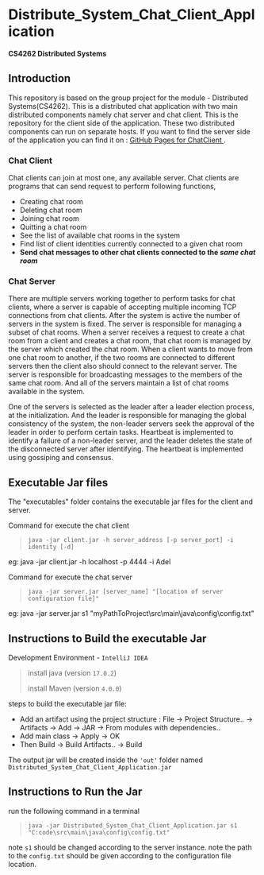 # Distribute_System_Chat_Client_Application
**CS4262 Distributed Systems**
## Introduction 
This repository is based on the group project for the module - Distributed Systems(CS4262). This is a distributed chat application with two main distributed components namely chat server and chat client. This is the repository for the client side of the application. These two distributed components can run on separate hosts. If you want to find the server side of the application you can find it on :  [GitHub Pages for ChatClient ]( https://github.com/GayashanNA/CS4262_ChatClient).
### Chat Client
Chat clients can join at most one, any available server. Chat clients are programs that can send request to perform following functions, 
- Creating chat room 
- Deleting chat room 
- Joining chat room
- Quitting a chat room
- See the list of available chat rooms in the system
- Find list of client identities currently connected to a given chat room
- **Send chat messages to other chat clients connected to the *same chat room***
 
### Chat Server
There are multiple servers working together to perform tasks for chat clients, where a server is capable of accepting multiple incoming TCP connections from chat clients. After the system is active the number of servers in the system is fixed. The server is responsible for managing a subset of chat rooms. When a server receives a request to create a chat room from a client and creates a chat room, that chat room is managed by the server which created the chat room. When a client wants to move from one chat room to another, if the two rooms are connected to different servers then the client also should connect to the relevant server. The server is responsible for broadcasting messages to the members of the same chat room. And all of the servers maintain a list of chat rooms available in the system. 

One of the servers is selected as the leader after a leader election process, at the initialization. And the leader is responsible for managing the global consistency of the system, the non-leader servers seek the approval of the leader in order to perform certain tasks. Heartbeat is implemented to identify a failure of a non-leader server, and the leader deletes the state of the disconnected server after identifying. The heartbeat is implemented using gossiping and consensus. 

## Executable Jar files
The "executables" folder contains the executable jar files for the client and server.

Command for execute the chat client 

> `java -jar client.jar -h server_address [-p server_port] -i identity [-d]`

eg: java -jar client.jar -h localhost -p 4444 -i Adel

Command for execute the chat server 

> `java -jar server.jar [server_name] "[location of server configuration file]"`

eg: java -jar server.jar s1 "myPathToProject\src\main\java\config\config.txt"
## Instructions to Build the executable Jar
Development Environment - `IntelliJ IDEA`

> install java (version `17.0.2`)
> 
> install Maven (version `4.0.0`)

steps to build the executable jar file:

- Add an artifact using the project structure : File -> Project Structure.. -> Artifacts -> Add -> JAR -> From modules with dependencies..
- Add main class -> Apply -> OK
- Then Build -> Build Artifacts.. -> Build

The output jar will be created inside the `'out'` folder named `Distributed_System_Chat_Client_Application.jar`
## Instructions to Run the Jar
run the following command in a terminal

> `java -jar Distributed_System_Chat_Client_Application.jar s1 "C:code\src\main\java\config\config.txt"`
>
note `s1` should be changed according to the server instance.
note the path to the `config.txt` should be given according to the configuration file location.

